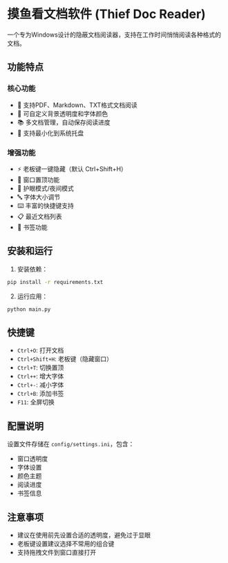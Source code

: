 # 摸鱼看文档软件 (Thief Doc Reader)

一个专为Windows设计的隐蔽文档阅读器，支持在工作时间悄悄阅读各种格式的文档。

## 功能特点

### 核心功能
- 📖 支持PDF、Markdown、TXT格式文档阅读
- 🎨 可自定义背景透明度和字体颜色
- 📚 多文档管理，自动保存阅读进度
- 🔽 支持最小化到系统托盘

### 增强功能
- ⚡ 老板键一键隐藏（默认 Ctrl+Shift+H）
- 📌 窗口置顶功能
- 🌙 护眼模式/夜间模式
- 🔤 字体大小调节
- ⌨️ 丰富的快捷键支持
- 📋 最近文档列表
- 🔖 书签功能

## 安装和运行

1. 安装依赖：
```bash
pip install -r requirements.txt
```

2. 运行应用：
```bash
python main.py
```

## 快捷键

- `Ctrl+O`: 打开文档
- `Ctrl+Shift+H`: 老板键（隐藏窗口）
- `Ctrl+T`: 切换置顶
- `Ctrl++`: 增大字体
- `Ctrl+-`: 减小字体
- `Ctrl+B`: 添加书签
- `F11`: 全屏切换

## 配置说明

设置文件存储在 `config/settings.ini`，包含：
- 窗口透明度
- 字体设置
- 颜色主题
- 阅读进度
- 书签信息

## 注意事项

- 建议在使用前先设置合适的透明度，避免过于显眼
- 老板键设置建议选择不常用的组合键
- 支持拖拽文件到窗口直接打开